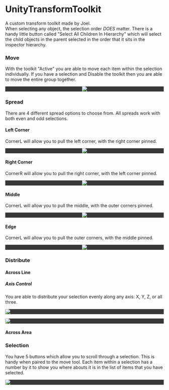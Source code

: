 # UnityTransformToolkit
   
A custom transform toolkit made by Joel.   
When selecting any object, the selection order *DOES* matter. There is a handy little button called "Select All Children In Hierarchy" which will select the child objects in the parent selected in the order that it sits in the inspector hierarchy.   
   
### Move   
With the toolkit "Active" you are able to move each item within the selection individually. If you have a selection and Disable the toolkit then you are able to move the entire group together.   
   
<p align="center" style="background-color: #383838;">
  <img src="Readme_Assets/Move.gif"/ >
</p>
   
### Spread   
There are 4 different spread options to choose from. All spreads work with both even and odd selections.   

#### Left Corner   
CornerL will allow you to pull the left corner, with the right corner pinned.   
<p align="center" style="background-color: #383838;">
  <img src="Readme_Assets/CornerLeft.gif"/ >
</p>
   
#### Right Corner
CornerR will allow you to pull the right corner, with the left corner pinned.   
<p align="center" style="background-color: #383838;">
  <img src="Readme_Assets/CornerRight.gif"/ >
</p>
   
#### Middle   
CornerL will allow you to pull the middle, with the outer corners pinned.   
<p align="center" style="background-color: #383838;">
  <img src="Readme_Assets/Middle.gif"/ >
</p>
   
#### Edge   
CornerL will allow you to pull the outer corners, with the middle pinned.   
<p align="center" style="background-color: #383838;">
  <img src="Readme_Assets/Edge.gif"/ >
</p>
   
### Distribute   

#### Across Line   
##### Axis Control   
You are able to distribute your selection evenly along any axis: X, Y, Z, or all three.   
<p align="left" style="background-color: #383838;">
  <img src="Readme_Assets/DistubX.gif"/ >
</p>

<p align="left" style="background-color: #383838;">
  <img src="Readme_Assets/DistubY.gif"/ >
</p>
   
#### Across Area

### Selection   
You have 5 buttons which allow you to scroll through a selection. This is handy when paired to the move tool. Each item within a selection has a number by it to show you where abouts it is in the list of items that you have selected.
<p align="left" style="background-color: #383838;">
  <img src="Readme_Assets/Selection.gif"/ >
</p>

    
